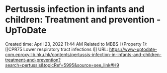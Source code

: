 # Pertussis infection in infants and children: Treatment and prevention - UpToDate

Created time: April 23, 2022 11:44 AM
Related to MBBS I (Property 1): [[CPR75 Lower respiratory tract infections I]]
URL: https://www-uptodate-com.eproxy.lib.hku.hk/contents/pertussis-infection-in-infants-and-children-treatment-and-prevention?search=pertussis&topicRef=5995&source=see_link#H9